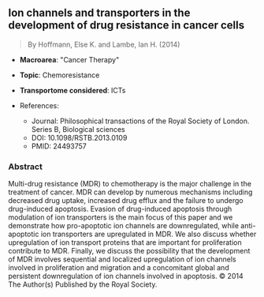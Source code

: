 ## Ion channels and transporters in the development of drug resistance in cancer cells

> By Hoffmann, Else K. and Lambe, Ian H. (2014)

- **Macroarea**: "Cancer Therapy"
- **Topic**: Chemoresistance
- **Transportome considered**: ICTs

- References:
  - Journal: Philosophical transactions of the Royal Society of London. Series B, Biological sciences
  - DOI: 10.1098/RSTB.2013.0109
  - PMID: 24493757

### Abstract

Multi-drug resistance (MDR) to chemotherapy is the major challenge in the treatment of cancer. MDR can develop by numerous mechanisms including decreased drug uptake, increased drug efflux and the failure to undergo drug-induced apoptosis. Evasion of drug-induced apoptosis through modulation of ion transporters is the main focus of this paper and we demonstrate how pro-apoptotic ion channels are downregulated, while anti-apoptotic ion transporters are upregulated in MDR. We also discuss whether upregulation of ion transport proteins that are important for proliferation contribute to MDR. Finally, we discuss the possibility that the development of MDR involves sequential and localized upregulation of ion channels involved in proliferation and migration and a concomitant global and persistent downregulation of ion channels involved in apoptosis. © 2014 The Author(s) Published by the Royal Society.
